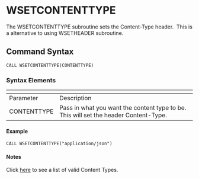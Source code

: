 # WSETCONTENTTYPE

<PageHeader />

The WSETCONTENTTYPE subroutine sets the Content-Type header.  This is a alternative to using WSETHEADER subroutine.

## Command Syntax

```
CALL WSETCONTENTTYPE(CONTENTTYPE)
```

### Syntax Elements

| <!----> | <!----> |
| --- | --- |
| Parameter | Description |
| CONTENTTYPE | Pass in what you want the content type to be. This will set the header Content-Type. |

#### Example

```
CALL WSETCONTENTTYPE("application/json")
```

#### Notes

Click [here](https://developer.mozilla.org/en-US/docs/Web/HTTP/Headers/Content-Type "Mozilla documentation") to see a list of valid Content Types.

<PageFooter />
